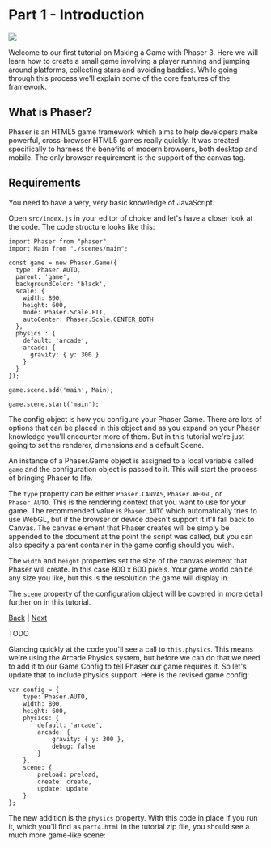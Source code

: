 # Part 1 - Introduction

![](https://phaser.io/content/tutorials/making-your-first-phaser-3-game/tutorial_header.png)

Welcome to our first tutorial on Making a Game with Phaser 3. Here we will learn how to create a small game involving a player running and jumping around platforms, collecting stars and avoiding baddies. While going through this process we'll explain some of the core features of the framework.

## What is Phaser?
Phaser is an HTML5 game framework which aims to help developers make powerful, cross-browser HTML5 games really quickly. It was created specifically to harness the benefits of modern browsers, both desktop and mobile. The only browser requirement is the support of the canvas tag.

## Requirements

You need to have a very, very basic knowledge of JavaScript.

Open `src/index.js` in your editor of choice and let's have a closer look at the code. The code structure looks like this:

```
import Phaser from "phaser";
import Main from "./scenes/main";

const game = new Phaser.Game({
  type: Phaser.AUTO,
  parent: 'game',
  backgroundColor: 'black',
  scale: {
    width: 800,
    height: 600,
    mode: Phaser.Scale.FIT,
    autoCenter: Phaser.Scale.CENTER_BOTH
  },
  physics : {
    default: 'arcade',
    arcade: {
      gravity: { y: 300 }
    }
  }
});

game.scene.add('main', Main);

game.scene.start('main');
```

The config object is how you configure your Phaser Game. There are lots of options that can be placed in this object and as you expand on your Phaser knowledge you'll encounter more of them. But in this tutorial we're just going to set the renderer, dimensions and a default Scene.

An instance of a Phaser.Game object is assigned to a local variable called `game` and the configuration object is passed to it. This will start the process of bringing Phaser to life.

The `type` property can be either `Phaser.CANVAS`, `Phaser.WEBGL`, or `Phaser.AUTO`. This is the rendering context that you want to use for your game. The recommended value is `Phaser.AUTO` which automatically tries to use WebGL, but if the browser or device doesn't support it it'll fall back to Canvas. The canvas element that Phaser creates will be simply be appended to the document at the point the script was called, but you can also specify a parent container in the game config should you wish.

The `width` and `height` properties set the size of the canvas element that Phaser will create. In this case 800 x 600 pixels. Your game world can be any size you like, but this is the resolution the game will display in.

The `scene` property of the configuration object will be covered in more detail further on in this tutorial.

[Back](index.md) | [Next](part-2.md)

TODO

Glancing quickly at the code you'll see a call to `this.physics`. This means we're using the Arcade Physics system, but before we can do that we need to add it to our Game Config to tell Phaser our game requires it. So let's update that to include physics support. Here is the revised game config:

```
var config = {
    type: Phaser.AUTO,
    width: 800,
    height: 600,
    physics: {
        default: 'arcade',
        arcade: {
            gravity: { y: 300 },
            debug: false
        }
    },
    scene: {
        preload: preload,
        create: create,
        update: update
    }
};
```

The new addition is the `physics` property. With this code in place if you run it, which you'll find as `part4.html` in the tutorial zip file, you should see a much more game-like scene: